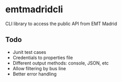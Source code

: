 emtmadridcli
============

CLI library to access the public API from EMT Madrid

## Todo

* Junit test cases
* Credentials to properties file
* Different output methods: console, JSON, etc
* Allow filtering by bus line
* Better error handling


